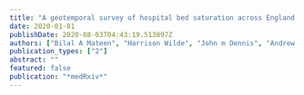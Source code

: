```yaml
---
title: "A geotemporal survey of hospital bed saturation across England during the first wave of the COVID-19 Pandemic"
date: 2020-01-01
publishDate: 2020-08-03T04:43:19.513897Z
authors: ["Bilal A Mateen", "Harrison Wilde", "John m Dennis", "Andrew Duncan", "Nicholas John Meyrick Thomas", "Andrew P McGovern", "Spiros Denaxas", "Matt J Keeling", "Sebastian J Vollmer"]
publication_types: ["2"]
abstract: ""
featured: false
publication: "*medRxiv*"
---
```


